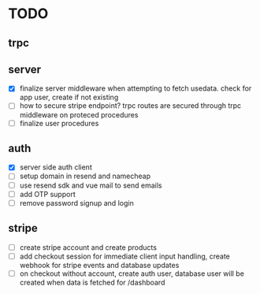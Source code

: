 # TODO

## trpc

## server

- [x] finalize server middleware when attempting to fetch usedata. check for app user, create if not existing
- [ ] how to secure stripe endpoint? trpc routes are secured through trpc middleware on proteced procedures
- [ ] finalize user procedures

## auth

- [x] server side auth client
- [ ] setup domain in resend and namecheap
- [ ] use resend sdk and vue mail to send emails
- [ ] add OTP support
- [ ] remove password signup and login

## stripe

- [ ] create stripe account and create products
- [ ] add checkout session for immediate client input handling, create webhook for stripe events and database updates
- [ ] on checkout without account, create auth user, database user will be created when data is fetched for /dashboard
